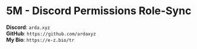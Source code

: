 # 5M - Discord Permissions Role-Sync

**Discord**: `arda.xyz`<br>
**GitHub**: `https://github.com/ardaxyz`<br>
**My Bio**: `https://e-z.bio/tr`<br>
